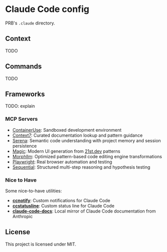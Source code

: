 # Claude Code config

PRB's `.claude` directory.

## Context

TODO

## Commands

TODO

## Frameworks

TODO: explain

### MCP Servers

- [ContainerUse](https://container-use.com): Sandboxed development environment
- [Context7](https://github.com/oraios/context7): Curated documentation lookup and pattern guidance
- [Serena](https://github.com/oraios/serena): Semantic code understanding with project memory and session persistence
- [Magic](https://github.com/oraios/magic): Modern UI generation from [21st.dev](https://21st.dev) patterns
- [Morphllm](https://github.com/oraios/morphllm): Optimized pattern-based code editing engine transformations
- [Playwright](https://github.com/oraios/playwright): Real browser automation and testing
- [Sequential](https://github.com/oraios/sequential): Structured multi-step reasoning and hypothesis testing

### Nice to Have

Some nice-to-have utilities:

- **[ccnotify](https://github.com/dazuiba/CCNotify)**: Custom notifications for Claude Code
- **[ccstatusline](https://github.com/sirmalloc/ccstatusline)**: Custom status line for Claude Code
- **[claude-code-docs](https://github.com/ericbuess/claude-code-docs)**: Local mirror of Claude Code documentation from
  Anthropic

## License

This project is licensed under MIT.
